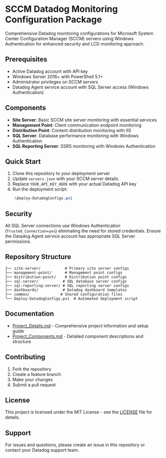 # SCCM Datadog Monitoring Configuration Package

Comprehensive Datadog monitoring configurations for Microsoft System Center Configuration Manager (SCCM) servers using Windows Authentication for enhanced security and LCD monitoring approach.

## Prerequisites

- Active Datadog account with API key
- Windows Server 2016+ with PowerShell 5.1+
- Administrator privileges on SCCM servers
- Datadog Agent service account with SQL Server access (Windows Authentication)

## Components

- **Site Server**: Basic SCCM site server monitoring with essential services
- **Management Point**: Client communication endpoint monitoring
- **Distribution Point**: Content distribution monitoring with IIS
- **SQL Server**: Database performance monitoring with Windows Authentication
- **SQL Reporting Server**: SSRS monitoring with Windows Authentication

## Quick Start

1. Clone this repository to your deployment server
2. Update `servers.json` with your SCCM server details
3. Replace `YOUR_API_KEY_HERE` with your actual Datadog API key
4. Run the deployment script:
   ```powershell
   .\Deploy-DatadogConfigs.ps1
   ```

## Security

All SQL Server connections use Windows Authentication (`Trusted_Connection=yes`) eliminating the need for stored credentials. Ensure the Datadog Agent service account has appropriate SQL Server permissions.

## Repository Structure

```
├── site-server/           # Primary site server configs
├── management-point/      # Management point configs  
├── distribution-point/    # Distribution point configs
├── sql-server/           # SQL database server configs
├── sql-reporting-server/ # SQL reporting server configs
├── dashboards/           # Datadog dashboard templates
├── common/              # Shared configuration files
└── Deploy-DatadogConfigs.ps1  # Automated deployment script
```

## Documentation

- [Project_Details.md](Project_Details.md) - Comprehensive project information and setup guide
- [Project_Components.md](Project_Components.md) - Detailed component descriptions and structure

## Contributing

1. Fork the repository
2. Create a feature branch
3. Make your changes
4. Submit a pull request

## License

This project is licensed under the MIT License - see the [LICENSE](LICENSE) file for details.

## Support

For issues and questions, please create an issue in this repository or contact your Datadog support team.
